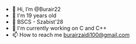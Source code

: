 - 👋 Hi, I’m @Burair22
- 🏫 I'm 19 years old
- 👀 BSCS - Szabist'28
- 🌱 I'm currently working on C and C++
- 📫 How to reach me burairzaidi100@gmail.com
<!---
Burair22/Burair22 is a ✨ special ✨ repository because its `README.md` (this file) appears on your GitHub profile.
You can click the Preview link to take a look at your changes.
--->
